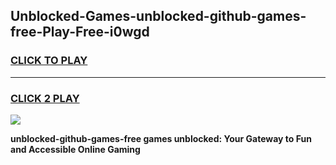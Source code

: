 
## Unblocked-Games-unblocked-github-games-free-Play-Free-i0wgd
<h3>
<a href="https://premium76.site?title=unblocked-github-games-free&ref=15A">CLICK TO PLAY</a></h3>
<hr>

<h3>
<a href="https://premium76.site?title=unblocked-github-games-free&ref=15A">CLICK 2 PLAY</a>
  
</h3>

<a href="https://premium76.site?title=unblocked-github-games-free&ref=15A"><img src="https://clearcache.store/games.png"></a>


**unblocked-github-games-free games unblocked: Your Gateway to Fun and Accessible Online Gaming**
